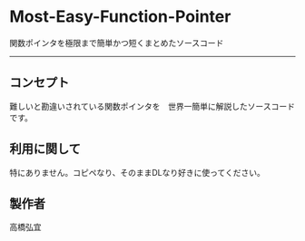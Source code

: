 ﻿# Most-Easy-Function-Pointer
関数ポインタを極限まで簡単かつ短くまとめたソースコード

---

## コンセプト
難しいと勘違いされている関数ポインタを　世界一簡単に解説したソースコードです。


## 利用に関して
特にありません。コピペなり、そのままDLなり好きに使ってください。


## 製作者
高橋弘宜
